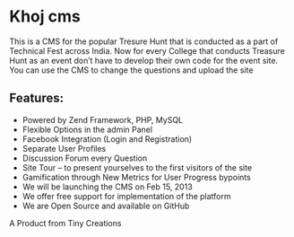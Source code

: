Khoj cms
========
This is a CMS for the popular Tresure Hunt that is conducted as a part of Technical Fest across India. Now for every College that conducts  Treasure Hunt as an event don’t have to develop their own code for the event site. You can use the CMS to change the questions and upload the site

Features:
--------------
- Powered by Zend Framework, PHP, MySQL
- Flexible Options in the admin Panel
- Facebook Integration (Login and Registration)
- Separate User Profiles
- Discussion Forum every Question
- Site Tour – to present yourselves to the first visitors of the site
- Gamification through New Metrics for User Progress bypoints
- We will be launching the CMS on Feb 15, 2013
- We offer free support for implementation of the platform 
- We are Open Source and available on GitHub


A Product from Tiny Creations
